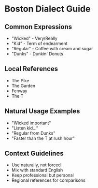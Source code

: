 # Boston Dialect Guide

## Common Expressions
- "Wicked" - Very/Really
- "Kid" - Term of endearment
- "Regular" - Coffee with cream and sugar
- "Dunks" - Dunkin' Donuts

## Local References
- The Pike
- The Garden
- Fenway
- The T

## Natural Usage Examples
- "Wicked important"
- "Listen kid..."
- "Regular from Dunks"
- "Faster than the T at rush hour"

## Context Guidelines
- Use naturally, not forced
- Mix with standard English
- Keep professional but personal
- Regional references for comparisons

